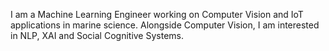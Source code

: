 I am a Machine Learning Engineer working on Computer Vision and IoT applications in marine science. Alongside Computer Vision, I am interested in NLP, XAI and Social Cognitive Systems.
